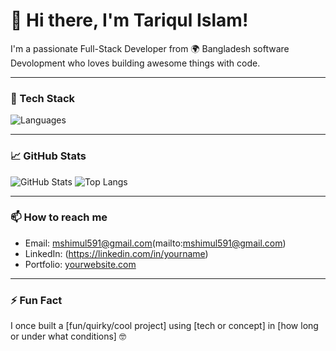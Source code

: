 # 👋 Hi there, I'm Tariqul Islam!

I'm a passionate Full-Stack Developer from 🌍 Bangladesh software Devolopment who loves building awesome things with code.

---

### 🔧 Tech Stack
![Languages](https://skillicons.dev/icons?i=js,ts,react,nextjs,nodejs,express,mongodb,python,django,php,laravel,html,css,sass,tailwind,git,github,docker)

---

### 📈 GitHub Stats
![GitHub Stats](https://github-readme-stats.vercel.app/api?username=yourusername&show_icons=true&theme=radical)
![Top Langs](https://github-readme-stats.vercel.app/api/top-langs/?username=yourusername&layout=compact&theme=radical)

---

### 📫 How to reach me
- Email: mshimul591@gmail.com(mailto:mshimul591@gmail.com)
- LinkedIn: (https://linkedin.com/in/yourname)
- Portfolio: [yourwebsite.com](https://yourwebsite.com)

---

### ⚡ Fun Fact
I once built a [fun/quirky/cool project] using [tech or concept] in [how long or under what conditions] 🤓
